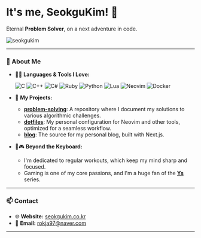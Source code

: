 # It's me, SeokguKim! 👋

Eternal **Problem Solver**, on a next adventure in code.

![seokgukim](https://github.com/SeokguKim/seokgukim.github.io/assets/43718966/187cd9b3-94ef-4661-bf2f-abc1a2503b90)

---

### 🚀 About Me

- 👨‍💻 **Languages & Tools I Love:**
  <p>
    <img src="https://img.shields.io/badge/C-A8B9CC?style=for-the-badge&logo=c&logoColor=white" alt="C"/>
    <img src="https://img.shields.io/badge/C%2B%2B-00599C?style=for-the-badge&logo=cplusplus&logoColor=white" alt="C++"/>
    <img src="https://img.shields.io/badge/C%23-239120?style=for-the-badge&logo=c-sharp&logoColor=white" alt="C#"/>
    <img src="https://img.shields.io/badge/Ruby-CC342D?style=for-the-badge&logo=ruby&logoColor=white" alt="Ruby"/>
    <img src="https://img.shields.io/badge/Python-3776AB?style=for-the-badge&logo=python&logoColor=white" alt="Python"/>
    <img src="https://img.shields.io/badge/Lua-2C2D72?style=for-the-badge&logo=lua&logoColor=white" alt="Lua"/>
    <img src="https://img.shields.io/badge/Neovim-57A143?style=for-the-badge&logo=neovim&logoColor=white" alt="Neovim"/>
    <img src="https://img.shields.io/badge/Docker-2496ED?style=for-the-badge&logo=docker&logoColor=white" alt="Docker"/>
  </p>

- 🌟 **My Projects:**
  - [**problem-solving**](https://github.com/seokgukim/problem-solving): A repository where I document my solutions to various algorithmic challenges.
  - [**dotfiles**](https://github.com/seokgukim/dotfiles): My personal configuration for Neovim and other tools, optimized for a seamless workflow.
  - [**blog**](https://github.com/seokgukim/blog): The source for my personal blog, built with Next.js.

- 💪🎮 **Beyond the Keyboard:**
  - I'm dedicated to regular workouts, which keep my mind sharp and focused.
  - Gaming is one of my core passions, and I'm a huge fan of the [**Ys**](https://www.falcom.co.jp/ys) series.

---

### 📫 Contact

- 🌐 **Website:** [seokgukim.co.kr](https://seokgukim.co.kr)
- 📧 **Email:** <rokja97@naver.com>

---
